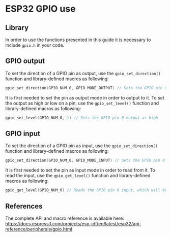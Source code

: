 # ESP32 GPIO use

## Library
In order to use the functions presented in this guide it is necessary to include `gpio.h` in your code.

## GPIO output
To set the direction of a GPIO pin as output, use the `gpio_set_direction()` function and library-defined macros as following:
```C
gpio_set_direction(GPIO_NUM_0, GPIO_MODE_OUTPUT) // Sets the GPIO pin 0 as output mode
```
It is first needed to set the pin as output mode in order to output to it. To set the output as high or low on a pin, use the `gpio_set_level()` function and library-defined macros as following:
```C
gpio_set_level(GPIO_NUM_0, 1) // Sets the GPIO pin 0 output as high
```
## GPIO input
To set the direction of a GPIO pin as input, use the `gpio_set_direction()` function and library-defined macros as following:
```C
gpio_set_direction(GPIO_NUM_0, GPIO_MODE_INPUT) // Sets the GPIO pin 0 as input mode
```
It is first needed to set the pin as input mode in order to read from it. To read the input, use the `gpio_get_level()` function and library-defined macros as following:
```C
gpio_get_level(GPIO_NUM_0) // Reads the GPIO pin 0 input, which will be either 1 or 0 (high or low)
```

## References
The complete API and macro reference is available here: <br>
https://docs.espressif.com/projects/esp-idf/en/latest/esp32/api-reference/peripherals/gpio.html